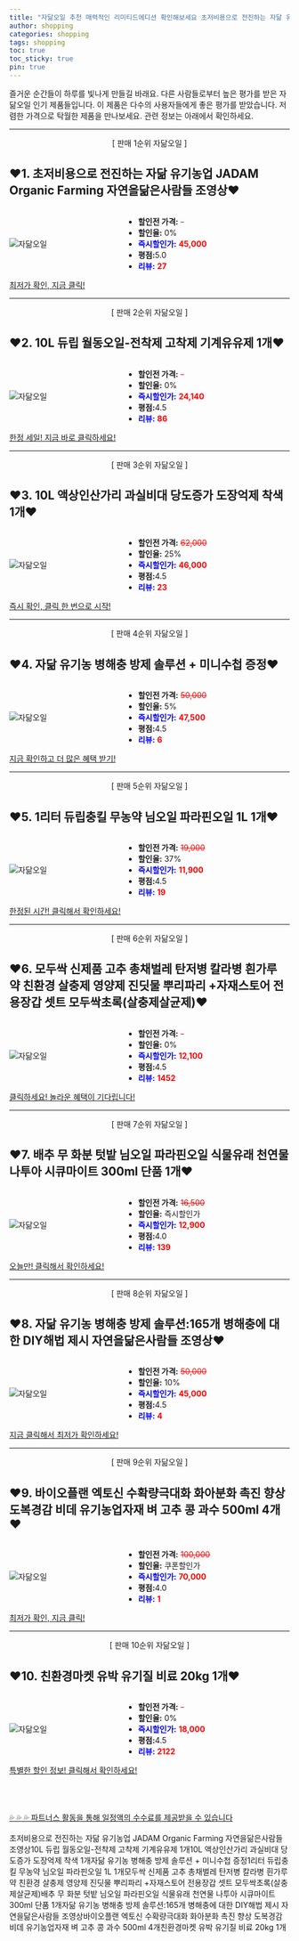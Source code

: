 ```yaml
---
title: "자닮오일 추천 매력적인 리미티드에디션 확인해보세요 초저비용으로 전진하는 자닮 유기농업 JADAM"
author: shopping
categories: shopping
tags: shopping
toc: true
toc_sticky: true
pin: true
---
```

즐거운 순간들이 하루를 빛나게 만들길 바래요. 다른 사람들로부터 높은 평가를 받은 자닮오일 인기 제품들입니다. 이 제품은 다수의 사용자들에게 좋은 평가를 받았습니다. 저렴한 가격으로 탁월한 제품을 만나보세요. 관련 정보는 아래에서 확인하세요.

---
<p class="toplist" style="margin: 0 auto; display: block; width: fit-content;">[ 판매 1순위 자닮오일 ]</p>

<h2><strong>❤️1. 초저비용으로 전진하는 자닮 유기농업 JADAM Organic Farming 자연을닮은사람들 조영상❤️</strong></h2>

<div style="display: flex; align-items: center;">
    <div style="flex: 0.4;">
        <img src="https://thumbnail7.coupangcdn.com/thumbnails/remote/230x230ex/image/rs_quotation_api/bkn6njxa/77c7787e59934e94ab957e805fdca77a.jpg" alt="자닮오일" style="max-width: 100%;">
    </div>
    <div style="flex: 0.6; margin-left: 10px;">
        <ul>
            <li><strong>할인전 가격:</strong> <del style="color: red;">-</del></li>
            <li><strong>할인율:</strong> 0%</li>
            <li><span style='color:blue'><strong>즉시할인가:</strong></span> <span style='color:red'><strong>45,000</strong></span></li>
            <li><strong>평점:</strong>5.0</li>
            <li><span style='color:blue'><strong>리뷰:</strong></span> <span style='color:red'><strong>27</strong></span></li>
        </ul>
    </div>
</div>
<div class="center">
    <a href="https://selin100587001.github.io?lptag=AF9450613&subid=githubio&pageKey=5202231193&traceid=V0-153&itemId=7253056211&vendorItemId=74544487663" class="myButton">
        최저가 확인, 지금 클릭!
    </a>
</div>


---
<p class="toplist" style="margin: 0 auto; display: block; width: fit-content;">[ 판매 2순위 자닮오일 ]</p>

<h2><strong>❤️2. 10L 듀립 월동오일-전착제 고착제 기계유유제 1개❤️</strong></h2>

<div style="display: flex; align-items: center;">
    <div style="flex: 0.4;">
        <img src="https://thumbnail8.coupangcdn.com/thumbnails/remote/230x230ex/image/vendor_inventory/5e12/10bf161b921e024733837cb3289d1aa0d4a4f5c6f319d0d2a3748d92cf42.jpg" alt="자닮오일" style="max-width: 100%;">
    </div>
    <div style="flex: 0.6; margin-left: 10px;">
        <ul>
            <li><strong>할인전 가격:</strong> <del style="color: red;">-</del></li>
            <li><strong>할인율:</strong> 0%</li>
            <li><span style='color:blue'><strong>즉시할인가:</strong></span> <span style='color:red'><strong>24,140</strong></span></li>
            <li><strong>평점:</strong>4.5</li>
            <li><span style='color:blue'><strong>리뷰:</strong></span> <span style='color:red'><strong>86</strong></span></li>
        </ul>
    </div>
</div>
<div class="center">
    <a href="https://selin100587001.github.io?lptag=AF9450613&subid=githubio&pageKey=1405767740&traceid=V0-153&itemId=2441182422&vendorItemId=70434958378" class="myButton">
        한정 세일! 지금 바로 클릭하세요!
    </a>
</div>


---
<p class="toplist" style="margin: 0 auto; display: block; width: fit-content;">[ 판매 3순위 자닮오일 ]</p>

<h2><strong>❤️3. 10L 액상인산가리 과실비대 당도증가 도장억제 착색 1개❤️</strong></h2>

<div style="display: flex; align-items: center;">
    <div style="flex: 0.4;">
        <img src="https://thumbnail6.coupangcdn.com/thumbnails/remote/230x230ex/image/vendor_inventory/24c3/ad759ffea7ab6605111ace5c28d24fb3bd5d18b0f395e52c5399f20cbbb5.jpg" alt="자닮오일" style="max-width: 100%;">
    </div>
    <div style="flex: 0.6; margin-left: 10px;">
        <ul>
            <li><strong>할인전 가격:</strong> <del style="color: red;">62,000</del></li>
            <li><strong>할인율:</strong> 25%</li>
            <li><span style='color:blue'><strong>즉시할인가:</strong></span> <span style='color:red'><strong>46,000</strong></span></li>
            <li><strong>평점:</strong>4.5</li>
            <li><span style='color:blue'><strong>리뷰:</strong></span> <span style='color:red'><strong>23</strong></span></li>
        </ul>
    </div>
</div>
<div class="center">
    <a href="https://selin100587001.github.io?lptag=AF9450613&subid=githubio&pageKey=6916502926&traceid=V0-153&itemId=16687009913&vendorItemId=83869906817" class="myButton">
        즉시 확인, 클릭 한 번으로 시작!
    </a>
</div>


---
<p class="toplist" style="margin: 0 auto; display: block; width: fit-content;">[ 판매 4순위 자닮오일 ]</p>

<h2><strong>❤️4. 자닮 유기농 병해충 방제 솔루션 + 미니수첩 증정❤️</strong></h2>

<div style="display: flex; align-items: center;">
    <div style="flex: 0.4;">
        <img src="https://thumbnail6.coupangcdn.com/thumbnails/remote/230x230ex/image/vendor_inventory/a0c4/60b908566bed3c1f7b2bb73259fe7b8742353902aedcd3fc56a99d826268.png" alt="자닮오일" style="max-width: 100%;">
    </div>
    <div style="flex: 0.6; margin-left: 10px;">
        <ul>
            <li><strong>할인전 가격:</strong> <del style="color: red;">50,000</del></li>
            <li><strong>할인율:</strong> 5%</li>
            <li><span style='color:blue'><strong>즉시할인가:</strong></span> <span style='color:red'><strong>47,500</strong></span></li>
            <li><strong>평점:</strong>4.5</li>
            <li><span style='color:blue'><strong>리뷰:</strong></span> <span style='color:red'><strong>6</strong></span></li>
        </ul>
    </div>
</div>
<div class="center">
    <a href="https://selin100587001.github.io?lptag=AF9450613&subid=githubio&pageKey=5280502008&traceid=V0-153&itemId=7555074172&vendorItemId=74846343219" class="myButton">
        지금 확인하고 더 많은 혜택 받기!
    </a>
</div>


---
<p class="toplist" style="margin: 0 auto; display: block; width: fit-content;">[ 판매 5순위 자닮오일 ]</p>

<h2><strong>❤️5. 1리터 듀립충킬 무농약 님오일 파라핀오일 1L 1개❤️</strong></h2>

<div style="display: flex; align-items: center;">
    <div style="flex: 0.4;">
        <img src="https://thumbnail6.coupangcdn.com/thumbnails/remote/230x230ex/image/vendor_inventory/7308/39ce8fb740e60fb1a75ab1b2cf594e24767f84047d2d893a310c64daf301.jpg" alt="자닮오일" style="max-width: 100%;">
    </div>
    <div style="flex: 0.6; margin-left: 10px;">
        <ul>
            <li><strong>할인전 가격:</strong> <del style="color: red;">19,000</del></li>
            <li><strong>할인율:</strong> 37%</li>
            <li><span style='color:blue'><strong>즉시할인가:</strong></span> <span style='color:red'><strong>11,900</strong></span></li>
            <li><strong>평점:</strong>4.5</li>
            <li><span style='color:blue'><strong>리뷰:</strong></span> <span style='color:red'><strong>19</strong></span></li>
        </ul>
    </div>
</div>
<div class="center">
    <a href="https://selin100587001.github.io?lptag=AF9450613&subid=githubio&pageKey=7675528161&traceid=V0-153&itemId=20487284006&vendorItemId=87449306983" class="myButton">
        한정된 시간! 클릭해서 확인하세요!
    </a>
</div>


---
<p class="toplist" style="margin: 0 auto; display: block; width: fit-content;">[ 판매 6순위 자닮오일 ]</p>

<h2><strong>❤️6. 모두싹 신제품 고추 총채벌레 탄저병 칼라병 흰가루 약 친환경 살충제 영양제 진딧물 뿌리파리 +자재스토어 전용장갑 셋트 모두싹초록(살충제살균제)❤️</strong></h2>

<div style="display: flex; align-items: center;">
    <div style="flex: 0.4;">
        <img src="https://thumbnail7.coupangcdn.com/thumbnails/remote/230x230ex/image/vendor_inventory/8e7f/c51a503c12ecc7532755a0dced68f22e1929f6c24b078742b6e8d128429a.jpeg" alt="자닮오일" style="max-width: 100%;">
    </div>
    <div style="flex: 0.6; margin-left: 10px;">
        <ul>
            <li><strong>할인전 가격:</strong> <del style="color: red;">-</del></li>
            <li><strong>할인율:</strong> 0%</li>
            <li><span style='color:blue'><strong>즉시할인가:</strong></span> <span style='color:red'><strong>12,100</strong></span></li>
            <li><strong>평점:</strong>4.5</li>
            <li><span style='color:blue'><strong>리뷰:</strong></span> <span style='color:red'><strong>1452</strong></span></li>
        </ul>
    </div>
</div>
<div class="center">
    <a href="https://selin100587001.github.io?lptag=AF9450613&subid=githubio&pageKey=6269289783&traceid=V0-153&itemId=12812174907&vendorItemId=80078092917" class="myButton">
        클릭하세요! 놀라운 혜택이 기다립니다!
    </a>
</div>


---
<p class="toplist" style="margin: 0 auto; display: block; width: fit-content;">[ 판매 7순위 자닮오일 ]</p>

<h2><strong>❤️7. 배추 무 화분 텃밭 님오일 파라핀오일 식물유래 천연물 나투아 시큐마이트 300ml 단품 1개❤️</strong></h2>

<div style="display: flex; align-items: center;">
    <div style="flex: 0.4;">
        <img src="https://thumbnail6.coupangcdn.com/thumbnails/remote/230x230ex/image/vendor_inventory/fe85/a58f95b0d35f74cf675f1b35275ab837b47f539222798d81a6a34a010643.png" alt="자닮오일" style="max-width: 100%;">
    </div>
    <div style="flex: 0.6; margin-left: 10px;">
        <ul>
            <li><strong>할인전 가격:</strong> <del style="color: red;">16,500</del></li>
            <li><strong>할인율:</strong> 즉시할인가</li>
            <li><span style='color:blue'><strong>즉시할인가:</strong></span> <span style='color:red'><strong>12,900</strong></span></li>
            <li><strong>평점:</strong>4.0</li>
            <li><span style='color:blue'><strong>리뷰:</strong></span> <span style='color:red'><strong>139</strong></span></li>
        </ul>
    </div>
</div>
<div class="center">
    <a href="https://selin100587001.github.io?lptag=AF9450613&subid=githubio&pageKey=7599787026&traceid=V0-153&itemId=20101252354&vendorItemId=81651240177" class="myButton">
        오늘만! 클릭해서 확인하세요!
    </a>
</div>


---
<p class="toplist" style="margin: 0 auto; display: block; width: fit-content;">[ 판매 8순위 자닮오일 ]</p>

<h2><strong>❤️8. 자닮 유기농 병해충 방제 솔루션:165개 병해충에 대한 DIY해법 제시 자연을닮은사람들 조영상❤️</strong></h2>

<div style="display: flex; align-items: center;">
    <div style="flex: 0.4;">
        <img src="https://thumbnail10.coupangcdn.com/thumbnails/remote/230x230ex/image/vendor_inventory/a635/66ba31b820d1881a58ad9f41a75fe99f0b80551c94d98ee46beb4e1c4d33.jpg" alt="자닮오일" style="max-width: 100%;">
    </div>
    <div style="flex: 0.6; margin-left: 10px;">
        <ul>
            <li><strong>할인전 가격:</strong> <del style="color: red;">50,000</del></li>
            <li><strong>할인율:</strong> 10%</li>
            <li><span style='color:blue'><strong>즉시할인가:</strong></span> <span style='color:red'><strong>45,000</strong></span></li>
            <li><strong>평점:</strong>4.5</li>
            <li><span style='color:blue'><strong>리뷰:</strong></span> <span style='color:red'><strong>4</strong></span></li>
        </ul>
    </div>
</div>
<div class="center">
    <a href="https://selin100587001.github.io?lptag=AF9450613&subid=githubio&pageKey=5508840158&traceid=V0-153&itemId=8580955599&vendorItemId=74813100371" class="myButton">
        지금 클릭해서 최저가 확인하세요!
    </a>
</div>


---
<p class="toplist" style="margin: 0 auto; display: block; width: fit-content;">[ 판매 9순위 자닮오일 ]</p>

<h2><strong>❤️9. 바이오플랜 엑토신 수확량극대화 화아분화 촉진 향상 도복경감 비데 유기농업자재 벼 고추 콩 과수 500ml 4개❤️</strong></h2>

<div style="display: flex; align-items: center;">
    <div style="flex: 0.4;">
        <img src="https://thumbnail6.coupangcdn.com/thumbnails/remote/230x230ex/image/vendor_inventory/7ccb/b478403b22dd110c26275f9b4aa7ed2b30397be3d41e1c6755f8a5879b25.png" alt="자닮오일" style="max-width: 100%;">
    </div>
    <div style="flex: 0.6; margin-left: 10px;">
        <ul>
            <li><strong>할인전 가격:</strong> <del style="color: red;">100,000</del></li>
            <li><strong>할인율:</strong> 쿠폰할인가</li>
            <li><span style='color:blue'><strong>즉시할인가:</strong></span> <span style='color:red'><strong>70,000</strong></span></li>
            <li><strong>평점:</strong>4.0</li>
            <li><span style='color:blue'><strong>리뷰:</strong></span> <span style='color:red'><strong>1</strong></span></li>
        </ul>
    </div>
</div>
<div class="center">
    <a href="https://selin100587001.github.io?lptag=AF9450613&subid=githubio&pageKey=8200442964&traceid=V0-153&itemId=23504467388&vendorItemId=90530876440" class="myButton">
        최저가 확인, 지금 클릭!
    </a>
</div>


---
<p class="toplist" style="margin: 0 auto; display: block; width: fit-content;">[ 판매 10순위 자닮오일 ]</p>

<h2><strong>❤️10. 친환경마켓 유박 유기질 비료 20kg 1개❤️</strong></h2>

<div style="display: flex; align-items: center;">
    <div style="flex: 0.4;">
        <img src="https://thumbnail6.coupangcdn.com/thumbnails/remote/230x230ex/image/retail/images/2188133537997274-3e08fcab-d3ca-4d34-b74b-0159ecdaaf3e.jpg" alt="자닮오일" style="max-width: 100%;">
    </div>
    <div style="flex: 0.6; margin-left: 10px;">
        <ul>
            <li><strong>할인전 가격:</strong> <del style="color: red;">-</del></li>
            <li><strong>할인율:</strong> 0%</li>
            <li><span style='color:blue'><strong>즉시할인가:</strong></span> <span style='color:red'><strong>18,000</strong></span></li>
            <li><strong>평점:</strong>4.5</li>
            <li><span style='color:blue'><strong>리뷰:</strong></span> <span style='color:red'><strong>2122</strong></span></li>
        </ul>
    </div>
</div>
<div class="center">
    <a href="https://selin100587001.github.io?lptag=AF9450613&subid=githubio&pageKey=7179389823&traceid=V0-153&itemId=8749740639&vendorItemId=85317304748" class="myButton">
        특별한 할인 정보! 클릭해서 확인하세요!
    </a>
</div>

<br><br><br>[💦 💦 💦 파트너스 활동을 통해 일정액의 수수료를 제공받을 수 있습니다](https://link.coupang.com/a/bcpT2c)<br><br>초저비용으로 전진하는 자닮 유기농업 JADAM Organic Farming 자연을닮은사람들 조영상10L 듀립 월동오일-전착제 고착제 기계유유제 1개10L 액상인산가리 과실비대 당도증가 도장억제 착색 1개자닮 유기농 병해충 방제 솔루션 + 미니수첩 증정1리터 듀립충킬 무농약 님오일 파라핀오일 1L 1개모두싹 신제품 고추 총채벌레 탄저병 칼라병 흰가루 약 친환경 살충제 영양제 진딧물 뿌리파리 +자재스토어 전용장갑 셋트 모두싹초록(살충제살균제)배추 무 화분 텃밭 님오일 파라핀오일 식물유래 천연물 나투아 시큐마이트 300ml 단품 1개자닮 유기농 병해충 방제 솔루션:165개 병해충에 대한 DIY해법 제시 자연을닮은사람들 조영상바이오플랜 엑토신 수확량극대화 화아분화 촉진 향상 도복경감 비데 유기농업자재 벼 고추 콩 과수 500ml 4개친환경마켓 유박 유기질 비료 20kg 1개